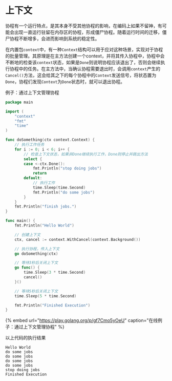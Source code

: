# 上下文

协程有一个运行特点，是其本身不受其他协程的影响，在编码上如果不留神，有可能会出现一直运行驻留在内存区的协程，形成僵尸协程。随着运行时间的迁移，僵尸协程不断增多，会进而影响到系统的稳定性。

在内置包`context`中，有一种`Context`结构可以用于应对这种场景，实现对于协程的批量管理。其原理是在主方法创建一个context，并将其传入协程中，协程中会不断地的检查该`context`状态，如果是`Done`则说明协程应该退出了，否则会继续执行协程中的任务。在主方法中，当确认协程需要退出时，会调用`context`产生的`Cancel()`方法，这会给其之下的每个协程中的`Context`发送信号，将状态置为`Done`，协程们发现`Context`为`Done`状态时，就可以退出协程。

例子：通过上下文管理协程

```go
package main

import (
	"context"
	"fmt"
	"time"
)

func doSomething(ctx context.Context) {
	// 执行工作任务
	for i := 0; i < 6; i++ {
		// 检查上下文状态，如果非Done继续执行工作，Done则停止并跳出方法
		select {
		case <-ctx.Done():
			fmt.Println("stop doing jobs")
			return
		default:
			// 执行工作
			time.Sleep(time.Second)
			fmt.Println("do some jobs")
		}
	}
	fmt.Println("finish jobs.")
}

func main() {
	fmt.Println("Hello World")

	// 创建上下文
	ctx, cancel := context.WithCancel(context.Background())

	// 执行协程，传入上下文
	go doSomething(ctx)

	// 等待3秒后关闭上下文
	go func() {
		time.Sleep(3 * time.Second)
		cancel()
	}()

	// 等待5秒后关闭上下文
	time.Sleep(5 * time.Second)

	fmt.Println("Finished Execution")
}
```

{% embed url="https://play.golang.org/p/gf7Cmo5yOeU" caption="在线例子：通过上下文管理协程" %}

以上代码的执行结果

```text
Hello World
do some jobs
do some jobs
do some jobs
do some jobs
stop doing jobs
Finished Execution
```



